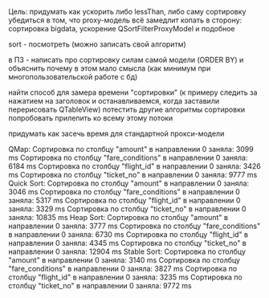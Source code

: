 Цель:   придумать как ускорить либо lessThan, либо саму сортировку
	убедиться в том, что proxy-модель всё замедлит
	копать в сторону: сортировка bigdata, ускорение QSortFilterProxyModel и подобное


sort - посмотреть (можно записать свой алгоритм)

в ПЗ - написать про сортировку силам самой модели (ORDER BY) и объяснить почему в этом мало смысла (как минимум при многопользовательской работе с бд)


найти способ для замера времени "сортировки" (к примеру следить за нажатием на заголовок и останавливаемся, когда заставили перерисовать QTableView)
потестить другие алгоритмы сортировки
попробовать прилепить ко всему этому потоки

придумать как засечь время для стандартной прокси-модели


QMap:
	Сортировка по столбцу "amount" в направлении 0 заняла:  3099 ms
	Сортировка по столбцу "fare_conditions" в направлении 0 заняла:  6184 ms
	Сортировка по столбцу "flight_id" в направлении 0 заняла:  3426 ms
	Сортировка по столбцу "ticket_no" в направлении 0 заняла:  9777 ms
Quick Sort:
	Сортировка по столбцу "amount" в направлении 0 заняла:  3046 ms
	Сортировка по столбцу "fare_conditions" в направлении 0 заняла:  5317 ms
	Сортировка по столбцу "flight_id" в направлении 0 заняла:  3329 ms
	Сортировка по столбцу "ticket_no" в направлении 0 заняла:  10835 ms
Heap Sort:
	Сортировка по столбцу "amount" в направлении 0 заняла:  3777 ms
	Сортировка по столбцу "fare_conditions" в направлении 0 заняла:  6730 ms
	Сортировка по столбцу "flight_id" в направлении 0 заняла:  4345 ms
	Сортировка по столбцу "ticket_no" в направлении 0 заняла:  12904 ms
Stable Sort:
	Сортировка по столбцу "amount" в направлении 0 заняла:  3140 ms
	Сортировка по столбцу "fare_conditions" в направлении 0 заняла:  3827 ms
	Сортировка по столбцу "flight_id" в направлении 0 заняла:  3235 ms
	Сортировка по столбцу "ticket_no" в направлении 0 заняла:  9772 ms
